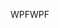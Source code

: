 <span data-ttu-id="f2876-101">WPF</span><span class="sxs-lookup"><span data-stu-id="f2876-101">WPF</span></span>